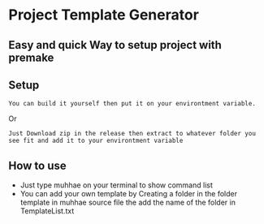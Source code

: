 # Project Template Generator

## Easy and quick Way to setup project with premake

## Setup
```
You can build it yourself then put it on your environtment variable. 
```
Or
```
Just Download zip in the release then extract to whatever folder you see fit and add it to your environtment variable
```

## How to use
- Just type muhhae on your terminal to show command list
- You can add your own template by Creating a folder in the folder template in muhhae source file the add the name of the folder in TemplateList.txt 
